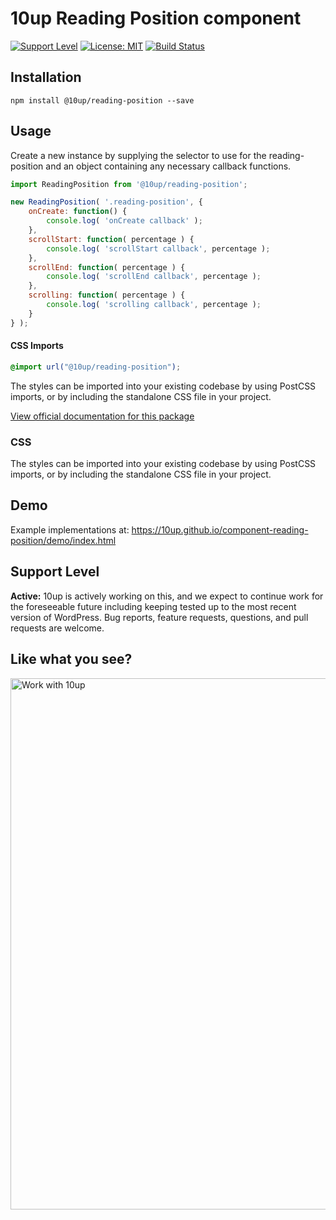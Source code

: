 # 10up Reading Position component

[![Support Level](https://img.shields.io/badge/support-active-green.svg)](#support-level) [![License: MIT](https://img.shields.io/badge/License-MIT-yellow.svg)](https://opensource.org/licenses/MIT) [![Build Status][cli-img]][cli-url]

[cli-img]: https://travis-ci.org/10up/component-reading-position.svg?branch=master
[cli-url]: https://travis-ci.org/10up/component-reading-position

## Installation

`npm install @10up/reading-position --save`

## Usage

Create a new instance by supplying the selector to use for the reading-position and an object containing any necessary callback functions.

```js
import ReadingPosition from '@10up/reading-position';

new ReadingPosition( '.reading-position', {
	onCreate: function() {
		console.log( 'onCreate callback' );
	},
	scrollStart: function( percentage ) {
		console.log( 'scrollStart callback', percentage );
	},
	scrollEnd: function( percentage ) {
		console.log( 'scrollEnd callback', percentage );
	},
	scrolling: function( percentage ) {
		console.log( 'scrolling callback', percentage );
	}
} );
```

#### CSS Imports

```css
@import url("@10up/reading-position");
```

The styles can be imported into your existing codebase by using PostCSS imports, or by including the standalone CSS file in your project.


[View official documentation for this package](https://baseline.10up.com/component/reading-position)

### CSS

 The styles can be imported into your existing codebase by using PostCSS imports, or by including the standalone CSS file in your project.

## Demo

Example implementations at: https://10up.github.io/component-reading-position/demo/index.html

## Support Level

**Active:** 10up is actively working on this, and we expect to continue work for the foreseeable future including keeping tested up to the most recent version of WordPress.  Bug reports, feature requests, questions, and pull requests are welcome.

## Like what you see?

<a href="http://10up.com/contact/"><img src="https://10updotcom-wpengine.s3.amazonaws.com/uploads/2016/10/10up-Github-Banner.png" width="850" alt="Work with 10up"></a>
